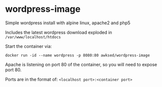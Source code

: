 # wordpress-image

Simple wordpress install with alpine linux, apache2 and php5

Includes the latest wordpress download exploded in `/var/www/localhost/htdocs`

Start the container via:

`docker run -id --name wordpress -p 8080:80 awksed/wordpress-image`

Apache is listening on port 80 of the container, so you will need to expose port 80.

Ports are in the format of: `<localhost port>:<container port>`

